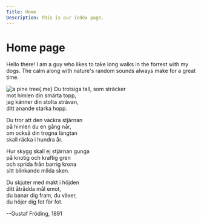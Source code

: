 ```yaml
---
Title: Home
Description: This is our index page.
---
```


Home page
==========================

Hello there! I am a guy who likes to take long walks in the forrest with my dogs.
The calm along with nature's random sounds always make for a great time.

![a pine tree](image/tall-300px-width.jpg){.me}
Du trotsiga tall, som sträcker  
mot himlen din smärta topp,  
jag känner din stolta strävan,  
ditt anande starka hopp.  

Du tror att den vackra stjärnan  
på himlen du en gång når,  
om också din trogna längtan  
skall räcka i hundra år.  

Hur skygg skall ej stjärnan gunga  
på knotig och kraftig gren  
och sprida från barrig krona  
sitt blinkande milda sken.  

Du skjuter med makt i höjden  
ditt åtrådda mål emot,  
du banar dig fram, du växer,  
du höjer dig fot för fot.  

--Gustaf Fröding, 1891  

